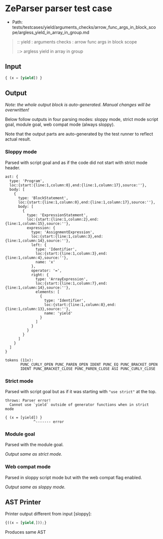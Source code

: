 # ZeParser parser test case

- Path: tests/testcases/yield/arguments_checks/arrow_func_args_in_block_scope/argless_yield_in_array_in_group.md

> :: yield : arguments checks : arrow func args in block scope
>
> ::> argless yield in array in group

## Input

`````js
{ (x = [yield]) }
`````

## Output

_Note: the whole output block is auto-generated. Manual changes will be overwritten!_

Below follow outputs in four parsing modes: sloppy mode, strict mode script goal, module goal, web compat mode (always sloppy).

Note that the output parts are auto-generated by the test runner to reflect actual result.

### Sloppy mode

Parsed with script goal and as if the code did not start with strict mode header.

`````
ast: {
  type: 'Program',
  loc:{start:{line:1,column:0},end:{line:1,column:17},source:''},
  body: [
    {
      type: 'BlockStatement',
      loc:{start:{line:1,column:0},end:{line:1,column:17},source:''},
      body: [
        {
          type: 'ExpressionStatement',
          loc:{start:{line:1,column:2},end:{line:1,column:15},source:''},
          expression: {
            type: 'AssignmentExpression',
            loc:{start:{line:1,column:3},end:{line:1,column:14},source:''},
            left: {
              type: 'Identifier',
              loc:{start:{line:1,column:3},end:{line:1,column:4},source:''},
              name: 'x'
            },
            operator: '=',
            right: {
              type: 'ArrayExpression',
              loc:{start:{line:1,column:7},end:{line:1,column:14},source:''},
              elements: [
                {
                  type: 'Identifier',
                  loc:{start:{line:1,column:8},end:{line:1,column:13},source:''},
                  name: 'yield'
                }
              ]
            }
          }
        }
      ]
    }
  ]
}

tokens (11x):
       PUNC_CURLY_OPEN PUNC_PAREN_OPEN IDENT PUNC_EQ PUNC_BRACKET_OPEN
       IDENT PUNC_BRACKET_CLOSE PUNC_PAREN_CLOSE ASI PUNC_CURLY_CLOSE
`````

### Strict mode

Parsed with script goal but as if it was starting with `"use strict"` at the top.

`````
throws: Parser error!
  Cannot use `yield` outside of generator functions when in strict mode

{ (x = [yield]) }
             ^------- error
`````


### Module goal

Parsed with the module goal.

_Output same as strict mode._

### Web compat mode

Parsed in sloppy script mode but with the web compat flag enabled.

_Output same as sloppy mode._

## AST Printer

Printer output different from input [sloppy]:

````js
{((x = [yield,]));}
````

Produces same AST
